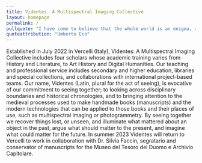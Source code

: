 ```yaml
---
title: Videntes. A Multispectral Imaging Collective 
layout: homepage
permalink: /
pullquote: "I have come to believe that the whole world is an enigma, a harmless enigma that is made terrible by our own mad attempt to interpret it as though it had an underlying truth."
quoteattribution: "Umberto Eco"
---
```

Established in July 2022 in Vercelli (Italy), Videntes: A Multispectral Imaging Collective includes four scholars whose academic training varies from History and Literature, to Art History and Digital Humanities. Our teaching and professional service includes secondary and higher education, libraries and special collections, and collaborations with international project-based teams. Our name, Videntes (Latin, plural for the act of seeing), is evocative of our commitment to seeing together; to looking across disciplinary boundaries and historical chronologies, and to bringing attention to the medieval processes used to make handmade books (manuscripts) and the modern technologies that can be applied to those books and their places of use, such as multispectral imaging or photogrammetry. By seeing together we recover things lost, or unseen, and illuminate what mattered about an object in the past, argue what should matter to the present, and imagine what could matter for the future. In summer 2023 Videntes will return to Vercelli to work in collaboration with Dr. Silvia Faccin, segratario and conservator of manuscripts for the Museo del Tesoro del Duomo e Archivio Capitolare.
